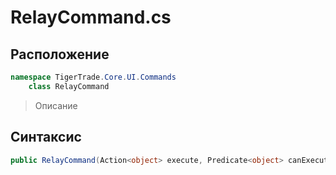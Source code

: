 
# RelayCommand.cs
## Расположение
```csharp
namespace TigerTrade.Core.UI.Commands  
    class RelayCommand
```

> Описание

## Синтаксис
```csharp
public RelayCommand(Action<object> execute, Predicate<object> canExecute)
```
